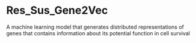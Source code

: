 # Res_Sus_Gene2Vec
A machine learning model that generates distributed representations of genes that contains information about its potential function in cell survival
